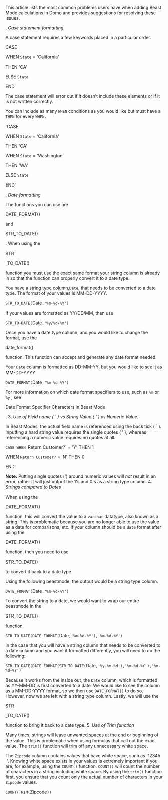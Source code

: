 

This article lists the most common problems users have when adding Beast Mode calculations in Domo and provides suggestions for resolving these issues.

. *Case statement formatting*


 A case statement requires a few keywords placed in a particular order.

CASE


 WHEN `State` = 'California'


 THEN 'CA'


 ELSE `State`


 END`


 The case statement will error out if it doesn’t include these elements or if it is not written correctly.


 You can include as many
 `WHEN`
 conditions as you would like but must have a
 `THEN`
 for every
 `WHEN.`


`CASE


 WHEN `State` = 'California'


 THEN 'CA'


 WHEN `State` = 'Washington'


 THEN 'WA'


 ELSE `State`


 END`

. *Date formatting*


 The functions you can use are

DATE\_FORMAT()

and

STR\_TO\_DATE()

. When using the

STR


 \_TO\_DATE()

function you must use the exact same format your string column is already in so that the function can properly convert it to a date type.


 You have a string type column,`Date`, that needs to be converted to a date type. The format of your values is MM-DD-YYYY.


`STR_TO_DATE(`Date`,'%m-%d-%Y')`


 If your values are formatted as YY/DD/MM, then use


`STR_TO-DATE(`Date`,'%y/%d/%m')`


 Once you have a date type column, and you would like to change the format, use the

date\_format()

function. This function can accept and generate any date format needed.


 Your `Date` column is formatted as DD-MM-YY, but you would like to see it as MM-DD-YYYY


`DATE_FORMAT(`Date`,'%m-%d-%Y')`


 For more information on which date format specifiers to use, such as
 `%m`
 or
 `%y`
 , see

Date Format Specifier Characters in Beast Mode

.
3. *Use of Field name ( ` ) vs String Value ( ‘ ) vs Numeric Value.*


 In Beast Modes, the actual field name is referenced using the back tick ( ` ). Inputting a hard string value requires the single quotes ( ‘ ), whereas referencing a numeric value requires no quotes at all.


`CASE WHEN `Return Customer?` = 'Y' THEN 1


 WHEN `Return Customer?` = 'N' THEN 0


 END`


**Note:**
 Putting single quotes (') around numeric values will
 *not*
 result in an error, rather it will just output the 1's and 0's as a string type column.
4. *Strings compared to Dates*


 When using the

DATE\_FORMAT()

function, this will convert the value to a
 `varchar`
 datatype, also known as a string. This is problematic because you are no longer able to use the value as a date for comparisons, etc. If your column should be a
 `date`
 format after using the

DATE\_FORMAT()

function, then you need to use

STR\_TO\_DATE()

to convert it back to a date type.


 Using the following beastmode, the output would be a string type column.


`DATE_FORMAT(`Date`,'%m-%d-%Y')`


 To convert the string to a date, we would want to wrap our entire beastmode in the

STR\_TO\_DATE()

function.


`STR_TO_DATE(DATE_FORMAT(`Date`,'%m-%d-%Y'),'%m-%d-%Y')`


 In the case that you will have a string column that needs to be converted to a date column and you want it formatted differently, you will need to do the following:


`STR_TO_DATE(DATE_FORMAT(STR_TO_DATE(`Date`,'%y-%m-%d'),'%m-%d-%Y'),'%m-%d-%Y')`


 Because it works from the inside out, the
 ``Date``
 column, which is formatted as YY-MM-DD is first converted to a date. We would like to see the column as a MM-DD-YYYY format, so we then use
 `DATE_FORMAT()`
 to do so. However, now we are left with a string type column. Lastly, we will use the

STR


 \_TO\_DATE()

function to bring it back to a date type.
5. *Use of Trim function*


 Many times, strings will leave unwanted spaces at the end or beginning of the value. This is problematic when using formulas that call out the exact value. The
 `trim()`
 function will trim off any unnecessary white space.


 The `Zipcode` column contains values that have white space, such as '12345   '. Knowing white space exists in your values is extremely important if you are, for example, using the
 `COUNT()`
 function.
 `COUNT()`
 will count the number of characters in a string including white space. By using the
 `trim()`
 function first, you ensure that you count only the actual number of characters in your `Zipcode` values.


`COUNT(TRIM(`Zipcode`))`


